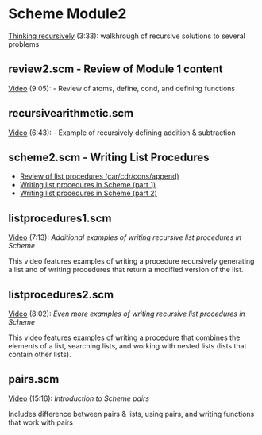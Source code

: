 # Scheme Module2

[Thinking recursively](https://youtu.be/zDJXVpHASuI) (3:33): walkhrough of recursive solutions to several problems

## review2.scm - Review of Module 1 content

[Video](https://youtu.be/83HrG5pGp8U) (9:05): - Review of atoms, define, cond, and defining functions

## recursivearithmetic.scm

[Video](https://youtu.be/wSKarNIdmBE) (6:43): - Example of recursively defining addition & subtraction

## scheme2.scm - Writing List Procedures

- [Review of list procedures (car/cdr/cons/append)](https://youtu.be/DhbmRVMdEaE)
- [Writing list procedures in Scheme (part 1)](https://youtu.be/BAYoEGGzj5s)
- [Writing list procedures in Scheme (part 2)](https://youtu.be/u0U4XJMzFzM)

## listprocedures1.scm

[Video](https://youtu.be/WC6TYWaMxjU) (7:13): *Additional examples of writing recursive list procedures in Scheme*

This video features examples of writing a procedure recursively generating a list and of writing procedures that return a modified version of the list.  

## listprocedures2.scm

[Video](https://youtu.be/tiveq6A4d20) (8:02): *Even more examples of writing recursive list procedures in Scheme*

This video features examples of writing a procedure that combines the elements of a list, searching lists, and working with nested lists (lists that contain other lists).

## pairs.scm

[Video](https://youtu.be/05INT6Cxvh8) (15:16): *Introduction to Scheme pairs*

Includes difference between pairs & lists, using pairs, and writing functions that work with pairs
